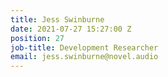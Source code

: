 ```yaml
---
title: Jess Swinburne
date: 2021-07-27 15:27:00 Z
position: 27
job-title: Development Researcher
email: jess.swinburne@novel.audio
---
```



